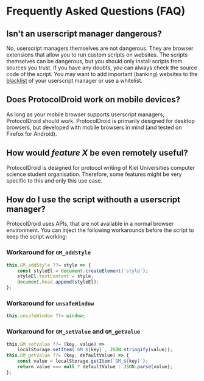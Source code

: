 # Frequently Asked Questions (FAQ)

## Isn't an userscript manager dangerous?

No, userscript managers themselves are not dangerous. They are browser extensions that allow you to run custom scripts on websites. The scripts themselves can be dangerous, but you should only install scripts from sources you trust. If you have any doubts, you can always check the source code of the script.
You may want to add important (banking) websites to the [blacklist](https://violentmonkey.github.io/posts/smart-rules-for-blacklist/) of your userscript manager or use a whitelist.


## Does ProtocolDroid work on mobile devices?

As long as your mobile browser supports userscript managers, ProtocolDroid should work. ProtocolDroid is primarily designed for desktop browsers, but developed with mobile browsers in mind (and tested on Firefox for Android).


## How would *feature X* be even remotely useful?

ProtocolDroid is designed for protocol writing of Kiel Universities computer science student organisation. Therefore, some features might be very specific to this and only this use case.


## How do I use the script withouth a userscript manager?

ProtocolDroid uses APIs, that are not available in a normal browser environment. You can inject the following workarounds before the script to keep the script working:

### Workaround for `GM_addStyle`

```js
this.GM_addStyle ??= style => {
    const styleEl = document.createElement('style');
    styleEl.textContent = style;
    document.head.append(styleEl);
};
```

### Workaround for `unsafeWindow`

```js
this.unsafeWindow ??= window;
```

### Workaround for `GM_setValue` and `GM_getValue`

```js
this.GM_setValue ??= (key, value) =>
    localStorage.setItem(`GM_${key}`, JSON.stringify(value));
this.GM_getValue ??= (key, defaultValue) => {
    const value = localStorage.getItem(`GM_${key}`);
    return value === null ? defaultValue : JSON.parse(value);
};
```
